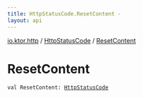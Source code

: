 ```yaml
---
title: HttpStatusCode.ResetContent - 
layout: api
---
```


<div class='api-docs-breadcrumbs'><a href="../index.html">io.ktor.http</a> / <a href="index.html">HttpStatusCode</a> / <a href="./-reset-content.html">ResetContent</a></div>

# ResetContent

<div class="signature"><code><span class="keyword">val </span><span class="identifier">ResetContent</span><span class="symbol">: </span><a href="index.html"><span class="identifier">HttpStatusCode</span></a></code></div>
